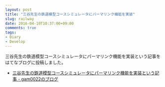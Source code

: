 ```yaml
---
layout: post
title: "三谷先生の鉄道模型コースシミュレータにパーマリンク機能を実装"
slug: railway
date: 2016-04-10T10:37:00+09:00
comments: true
tags:
- Diary
- Develop
---
```


三谷先生の鉄道模型コースシミュレータにパーマリンク機能を実装という記事をはてなブログに投稿しました。

- [三谷先生の鉄道模型コースシミュレータにパーマリンク機能を実装という記事 - gam0022のブログ](http://gam0022.hatenablog.com/entry/2016/04/09/173827)

